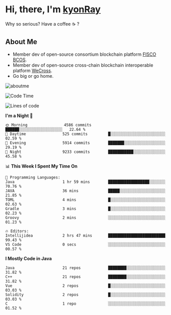 # Hi, there, I'm [kyonRay](https://kyonRay.github.io)

Why so serious? Have a coffee ☕️ ?

## About Me

- Member dev of open-source consortium blockchain platform [FISCO BCOS](https://github.com/FISCO-BCOS).
- Member dev of open-source cross-chain blockchain interoperable platform [WeCross](https://github.com/WeBankBlockchain/WeCross).
- Go big or go home.

![aboutme](https://github-readme-stats.vercel.app/api?username=kyonRay&count_private=true&show_icons=true)

<!-- ![top-langs](https://github-readme-stats.vercel.app/api/top-langs/?username=kyonRay&layout=compact&hide=shell,html) -->

<!--START_SECTION:waka-->
![Code Time](http://img.shields.io/badge/Code%20Time-322%20hrs-blue)

![Lines of code](https://img.shields.io/badge/From%20Hello%20World%20I%27ve%20Written-14.3%20million%20lines%20of%20code-blue)

**I'm a Night 🦉** 

```text
🌞 Morning                4586 commits        ██████░░░░░░░░░░░░░░░░░░░   22.64 % 
🌆 Daytime                525 commits         █░░░░░░░░░░░░░░░░░░░░░░░░   02.59 % 
🌃 Evening                5914 commits        ███████░░░░░░░░░░░░░░░░░░   29.19 % 
🌙 Night                  9233 commits        ███████████░░░░░░░░░░░░░░   45.58 % 
```


📊 **This Week I Spent My Time On** 

```text
💬 Programming Languages: 
Java                     1 hr 59 mins        ██████████████████░░░░░░░   70.76 % 
JAVA                     36 mins             █████░░░░░░░░░░░░░░░░░░░░   21.85 % 
TOML                     4 mins              █░░░░░░░░░░░░░░░░░░░░░░░░   02.63 % 
Gradle                   3 mins              █░░░░░░░░░░░░░░░░░░░░░░░░   02.23 % 
Groovy                   2 mins              ░░░░░░░░░░░░░░░░░░░░░░░░░   01.23 % 

🔥 Editors: 
Intellijidea             2 hrs 47 mins       █████████████████████████   99.43 % 
VS Code                  0 secs              ░░░░░░░░░░░░░░░░░░░░░░░░░   00.57 % 
```

**I Mostly Code in Java** 

```text
Java                     21 repos            ████████░░░░░░░░░░░░░░░░░   31.82 % 
C++                      21 repos            ████████░░░░░░░░░░░░░░░░░   31.82 % 
Vue                      2 repos             █░░░░░░░░░░░░░░░░░░░░░░░░   03.03 % 
Solidity                 2 repos             █░░░░░░░░░░░░░░░░░░░░░░░░   03.03 % 
C                        1 repo              ░░░░░░░░░░░░░░░░░░░░░░░░░   01.52 % 
```




<!--END_SECTION:waka-->
